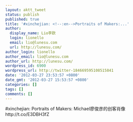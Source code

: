 ```yaml
---
layout: aktt_tweet
status: publish
published: true
title: '#xinchejian: <!--:en-->Portraits of Makers:...'
author:
  display_name: Lio李欧
  login: lionello
  email: lio@lunesu.com
  url: http://lunesu.com/
author_login: lionello
author_email: lio@lunesu.com
author_url: http://lunesu.com/
wordpress_id: 6900
wordpress_url: http://twitter-184669595108515841
date: '2012-03-27 23:53:57 +0800'
date_gmt: '2012-03-27 15:53:57 +0800'
categories: []
tags: []
comments: []
---
```

<p>#xinchejian: <!--:en-->Portraits of Makers: Michael<!--:--><!--:zh-->廖俊彦的创客肖像<!--:--> http:&#47;&#47;t.co&#47;E3DBH3fZ</p>
